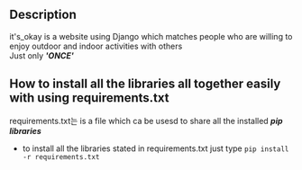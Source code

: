 ## Description

it's_okay is a website using Django which matches people who are willing to enjoy outdoor and indoor activities with others <br>
Just only ___'ONCE'___

## How to install all the libraries all together easily with using requirements.txt 

requirements.txt는 is a file which ca be usesd to share all the installed ___pip libraries___

- to install all the libraries stated in requirements.txt just type `pip install -r requirements.txt` 


